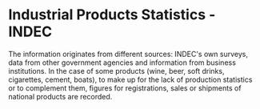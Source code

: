 # Industrial Products Statistics - INDEC

The information originates from different sources: INDEC's own surveys, data from other government agencies and information from business institutions. In the case of some products (wine, beer, soft drinks, cigarettes, cement, boats), to make up for the lack of production statistics or to complement them, figures for registrations, sales or shipments of national products are recorded.